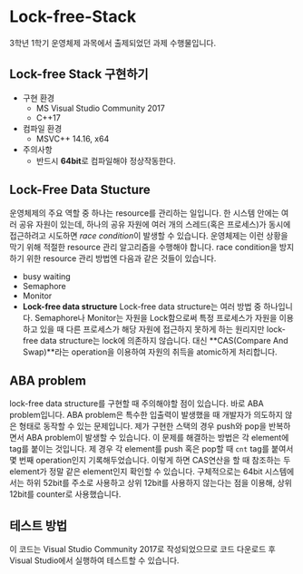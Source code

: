 # Lock-free-Stack
3학년 1학기 운영체제 과목에서 출제되었던 과제 수행물입니다.

## Lock-free Stack 구현하기
- 구현 환경
  - MS Visual Studio Community 2017
  - C++17
- 컴파일 환경
  - MSVC++ 14.16, x64
- 주의사항
  - 반드시 **64bit**로 컴파일해야 정상작동한다.
  
## Lock-Free Data Stucture
운영체제의 주요 역할 중 하나는 resource를 관리하는 일입니다. 한 시스템 안에는 여러 공유 자원이 있는데, 하나의 공유 자원에 여러 개의 스레드(혹은 프로세스)가 동시에 접근하려고 시도하면 *race condition*이 발생할 수 있습니다. 운영체제는 이런 상황을 막기 위해 적절한 resource 관리 알고리즘을 수행해야 합니다. race condition을 방지하기 위한 resource 관리 방법엔 다음과 같은 것들이 있습니다.
- busy waiting
- Semaphore
- Monitor
- **Lock-free data structure**
Lock-free data structure는 여러 방법 중 하나입니다. Semaphore나 Monitor는 자원을 Lock함으로써 특정 프로세스가 자원을 이용하고 있을 때 다른 프로세스가 해당 자원에 접근하지 못하게 하는 원리지만 lock-free data structure는 lock에 의존하지 않습니다. 대신 **CAS(Compare And Swap)**라는 operation을 이용하여 자원의 취득을 atomic하게 처리합니다.

## ABA problem
lock-free data structure를 구현할 때 주의해야할 점이 있습니다. 바로 ABA problem입니다. ABA problem은 특수한 입출력이 발생했을 때 개발자가 의도하지 않은 형태로 동작할 수 있는 문제입니다. 제가 구현한 스택의 경우 push와 pop을 반복하면서 ABA problem이 발생할 수 있습니다.
이 문제를 해결하는 방법은 각 element에 tag를 붙이는 것입니다. 제 경우 각 element를 push 혹은 pop할 때 `cnt` tag를 붙여서 몇 번째 operation인지 기록해두었습니다. 이렇게 하면 CAS연산을 할 때 참조하는 두 element가 정말 같은 element인지 확인할 수 있습니다.
구체적으로는 64bit 시스템에서는 하위 52bit를 주소로 사용하고 상위 12bit를 사용하지 않는다는 점을 이용해, 상위 12bit를 counter로 사용했습니다.

## 테스트 방법
이 코드는 Visual Studio Community 2017로 작성되었으므로 코드 다운로드 후 Visual Studio에서 실행하여 테스트할 수 있습니다.
